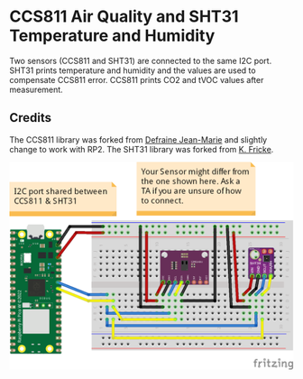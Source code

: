 # CCS811 Air Quality and SHT31 Temperature and Humidity
Two sensors (CCS811 and SHT31) are connected to the same I2C port. SHT31 prints temperature and humidity and the values are used to compensate CCS811 error. CCS811 prints CO2 and tVOC values after measurement.
## Credits
The CCS811 library was forked from [Defraine Jean-Marie](https://gist.github.com/jiemde) and slightly change to work with RP2. The SHT31 library was forked from [K. Fricke](https://github.com/kfricke/micropython-sht31).
 
![](connection/CCS811andSHT31_bb.png)